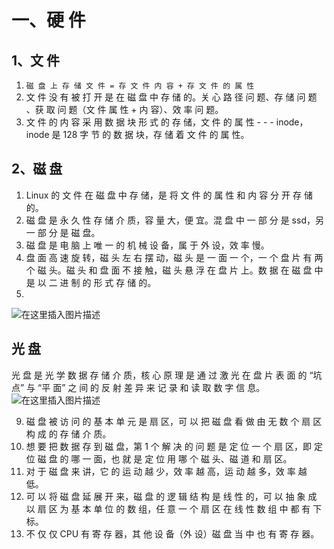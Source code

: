 # 一、硬 件
## 1、文 件
1. `磁 盘 上 存 储 文 件 = 存 文 件 内 容 + 存 文 件 的 属 性`
2. 文 件 没 有 被 打 开 是 在 磁 盘 中 存 储 的。关 心 路 径 问 题、存 储 问 题 、获 取 问 题（文 件 属 性 + 内 容）、效 率 问 题。
3. 文 件 的 内 容 采 用 数 据 块 形 式 的 存 储，文 件 的 属 性 - - - inode，inode 是 128 字 节 的 数 据 块，存 储 着 文 件 的 属 性。
## 2、磁 盘
1. Linux 的 文 件 在 磁 盘 中 存 储，是 将 文 件 的 属 性 和 内 容 分 开 存 储 的。
2. 磁 盘 是 永 久 性 存 储 介 质，容 量 大，便 宜。混 盘 中 一 部 分 是 ssd，另 一 部 分 是 磁 盘。
3. 磁 盘 是 电 脑 上 唯 一 的 机 械 设 备，属 于 外 设，效 率 慢。
4. 盘 面 高 速 旋 转，磁 头 左 右 摆 动，磁 头 是 一 面 一 个，一 个 盘 片 有 两 个 磁 头。磁 头 和 盘 面 不 接 触，磁 头 悬 浮 在 盘 片 上。数 据 在 磁 盘 中 是 以 二 进 制 的 形 式 存 储 的。
5. 
![在这里插入图片描述](https://i-blog.csdnimg.cn/direct/146f08eb8b454a158f39540fd92032b9.png)
## 光 盘
光 盘 是 光 学 数 据 存 储 介 质，核 心 原 理 是 通 过 激 光 在 盘 片 表 面 的 “坑 点” 与 “平 面” 之 间 的 反 射 差 异 来 记 录 和 读 取 数 字 信 息。
![在这里插入图片描述](https://i-blog.csdnimg.cn/direct/8398f4d1b736430b9291dd836fef0af7.png)


9. 磁 盘 被 访 问 的 基 本 单 元 是 扇 区，可 以 把 磁 盘 看 做 由 无 数 个 扇 区 构 成 的 存 储 介 质。
10. 想 要 把 数 据 存 到 磁 盘，第 1 个 解 决 的 问 题 是 定 位 一 个 扇 区，即 定 位 磁 盘 的 哪 一 面，也 就 是 定 位 用 哪 个 磁 头、磁 道 和 扇 区。
11. 对 于 磁 盘 来 讲，它 的 运 动 越 少，效 率 越 高，运 动 越 多，效 率 越 低。
12. 可 以 将 磁 盘 延 展 开 来，磁 盘 的 逻 辑 结 构 是 线 性 的，可 以 抽 象 成 以 扇 区 为 基 本 单 位 的 数 组，任 意 一 个 扇 区 在 线 性 数 组 中 都 有 下 标。
13. 不 仅 仅 CPU 有 寄 存 器，其 他 设 备（外 设）磁 盘 当 中 也 有 寄 存 器。

